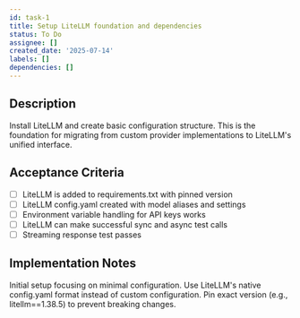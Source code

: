 ```yaml
---
id: task-1
title: Setup LiteLLM foundation and dependencies
status: To Do
assignee: []
created_date: '2025-07-14'
labels: []
dependencies: []
---
```


## Description

Install LiteLLM and create basic configuration structure. This is the foundation for migrating from custom provider implementations to LiteLLM's unified interface.

## Acceptance Criteria

- [ ] LiteLLM is added to requirements.txt with pinned version
- [ ] LiteLLM config.yaml created with model aliases and settings
- [ ] Environment variable handling for API keys works
- [ ] LiteLLM can make successful sync and async test calls
- [ ] Streaming response test passes

## Implementation Notes

Initial setup focusing on minimal configuration. Use LiteLLM's native config.yaml format instead of custom configuration. Pin exact version (e.g., litellm==1.38.5) to prevent breaking changes.
